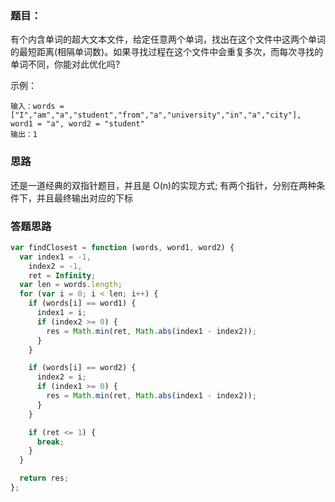 ### 题目：

有个内含单词的超大文本文件，给定任意两个单词，找出在这个文件中这两个单词的最短距离(相隔单词数)。如果寻找过程在这个文件中会重复多次，而每次寻找的单词不同，你能对此优化吗?

示例：

```
输入：words = ["I","am","a","student","from","a","university","in","a","city"], word1 = "a", word2 = "student"
输出：1
```

### 思路

还是一道经典的双指针题目，并且是 O(n)的实现方式; 有两个指针，分别在两种条件下，并且最终输出对应的下标

### 答题思路

```js
var findClosest = function (words, word1, word2) {
  var index1 = -1,
    index2 = -1,
    ret = Infinity;
  var len = words.length;
  for (var i = 0; i < len; i++) {
    if (words[i] == word1) {
      index1 = i;
      if (index2 >= 0) {
        res = Math.min(ret, Math.abs(index1 - index2));
      }
    }

    if (words[i] == word2) {
      index2 = i;
      if (index1 >= 0) {
        res = Math.min(ret, Math.abs(index1 - index2));
      }
    }

    if (ret <= 1) {
      break;
    }
  }

  return res;
};
```

